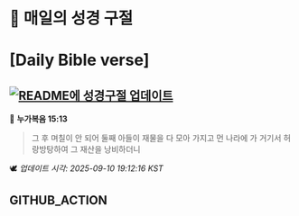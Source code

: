 # 🙏 매일의 성경 구절
# [Daily Bible verse]
## [![README에 성경구절 업데이트](https://github.com/DONGSUKA/first_test/actions/workflows/update-readme-bible.yml/badge.svg)](https://github.com/DONGSUKA/first_test/actions/workflows/update-readme-bible.yml)
<!-- START_BIBLE_VERSE -->
📖 **누가복음 15:13**
> 그 후 며칠이 안 되어 둘째 아들이 재물을 다 모아 가지고 먼 나라에 가 거기서 허랑방탕하여 그 재산을 낭비하더니

🕊️ _업데이트 시각: 2025-09-10 19:12:16 KST_
  <!-- END_BIBLE_VERSE -->
## GITHUB_ACTION
